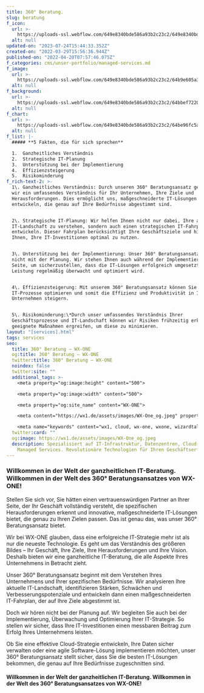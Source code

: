 ```yaml
---
title: 360° Beratung.
slug: beratung
f_icon:
  url: >-
    https://uploads-ssl.webflow.com/649e8340bde586a93b2c23c2/649e8340bde586a93b2c249d_service-logo-03-52x50.png
  alt: null
updated-on: "2023-07-24T15:44:33.352Z"
created-on: "2022-03-29T15:56:36.944Z"
published-on: "2022-04-20T07:57:46.075Z"
f_categories: cms/unser-portfolio/managed-services.md
f_image:
  url: >-
    https://uploads-ssl.webflow.com/649e8340bde586a93b2c23c2/64b9e605a3ad965df62539b5_ManagedServices3.png
  alt: null
f_background:
  url: >-
    https://uploads-ssl.webflow.com/649e8340bde586a93b2c23c2/64bbef722013e5d1f0be4e1e_MS8%20Kopie.png
  alt: null
f_chart:
  url: >-
    https://uploads-ssl.webflow.com/649e8340bde586a93b2c23c2/64be96fc5a48b9bea5c5bac4_360.9.png
  alt: null
f_list: |-
  ##### **5 Fakten, die für sich sprechen**

  1.  Ganzheitliches Verständnis
  2.  Strategische IT-Planung
  3.  Unterstützung bei der Implementierung
  4.  Effizienzsteigerung
  5.  Risikominderung
f_rich-text-2: >-
  1\. Ganzheitliches Verständnis: Durch unseren 360° Beratungsansatz gewinnen
  wir ein umfassendes Verständnis für Ihr Unternehmen, Ihre Ziele und
  Herausforderungen. Dies ermöglicht uns, maßgeschneiderte IT-Lösungen zu
  entwickeln, die genau auf Ihre Bedürfnisse abgestimmt sind.


  2\. Strategische IT-Planung: Wir helfen Ihnen nicht nur dabei, Ihre aktuelle
  IT-Landschaft zu verstehen, sondern auch einen strategischen IT-Fahrplan zu
  entwickeln. Dieser Fahrplan berücksichtigt Ihre Geschäftsziele und hilft
  Ihnen, Ihre IT-Investitionen optimal zu nutzen.


  3\. Unterstützung bei der Implementierung: Unser 360° Beratungsansatz endet
  nicht mit der Planung. Wir stehen Ihnen auch während der Implementierung zur
  Seite, um sicherzustellen, dass die IT-Lösungen erfolgreich umgesetzt und ihre
  Leistung regelmäßig überwacht und optimiert wird.


  4\. Effizienzsteigerung: Mit unserem 360° Beratungsansatz können Sie Ihre
  IT-Prozesse optimieren und somit die Effizienz und Produktivität in Ihrem
  Unternehmen steigern.


  5\. Risikominderung:\*Durch unser umfassendes Verständnis Ihrer
  Geschäftsprozesse und IT-Landschaft können wir Risiken frühzeitig erkennen und
  geeignete Maßnahmen ergreifen, um diese zu minimieren.
layout: "[services].html"
tags: services
seo:
  title: 360° Beratung — WX-ONE
  og:title: 360° Beratung — WX-ONE
  twitter:title: 360° Beratung — WX-ONE
  noindex: false
  twitter:site: ""
  additional_tags: >-
    <meta property="og:image:height" content="500">

    <meta property="og:image:width" content="500">

    <meta property="og:site_name" content="WX-ONE">

    <meta content="https://wx1.de/assets/images/WX-One_og.jpeg" property="twitter:image">

    <meta name="keywords" content="wx1, cloud, wx-one, wxone, wizardtales, iaas, saas, paas, kubernetes, infrastructure, datacenter, csp">
  twitter:card: ""
  og:image: https://wx1.de/assets/images/WX-One_og.jpeg
  description: Spezialisiert auf IT-Infrastruktur, Datenzentren, Cloud- und
    Managed Services. Revolutionäre Technologien für Ihren Geschäftserfolg.
---
```


### **Willkommen in der Welt der ganzheitlichen IT-Beratung. Willkommen in der Welt des 360° Beratungsansatzes von WX-ONE!**

Stellen Sie sich vor, Sie hätten einen vertrauenswürdigen Partner an Ihrer Seite, der Ihr Geschäft vollständig versteht, die spezifischen Herausforderungen erkennt und innovative, maßgeschneiderte IT-Lösungen bietet, die genau zu Ihren Zielen passen. Das ist genau das, was unser 360° Beratungsansatz bietet.

Wir bei WX-ONE glauben, dass eine erfolgreiche IT-Strategie mehr ist als nur die neueste Technologie. Es geht um das Verständnis des größeren Bildes – Ihr Geschäft, Ihre Ziele, Ihre Herausforderungen und Ihre Vision. Deshalb bieten wir eine ganzheitliche IT-Beratung, die alle Aspekte Ihres Unternehmens in Betracht zieht.

Unser 360° Beratungsansatz beginnt mit dem Verstehen Ihres Unternehmens und Ihrer spezifischen Bedürfnisse. Wir analysieren Ihre aktuelle IT-Landschaft, identifizieren Stärken, Schwächen und Verbesserungspotenziale und entwickeln dann einen maßgeschneiderten IT-Fahrplan, der auf Ihre Ziele abgestimmt ist.

Doch wir hören nicht bei der Planung auf. Wir begleiten Sie auch bei der Implementierung, Überwachung und Optimierung Ihrer IT-Strategie. So stellen wir sicher, dass Ihre IT-Investitionen einen messbaren Beitrag zum Erfolg Ihres Unternehmens leisten.

Ob Sie eine effektive Cloud-Strategie entwickeln, Ihre Daten sicher verwalten oder eine agile Software-Lösung implementieren möchten, unser 360° Beratungsansatz stellt sicher, dass Sie die besten IT-Lösungen bekommen, die genau auf Ihre Bedürfnisse zugeschnitten sind.

#### **Willkommen in der Welt der ganzheitlichen IT-Beratung. Willkommen in der Welt des 360° Beratungsansatzes von WX-ONE!**‍
